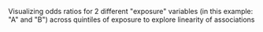 Visualizing odds ratios for 2 different "exposure" variables (in this example: "A" and "B") across quintiles of exposure to explore linearity of associations
